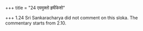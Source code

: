 +++
title = "24 एवमुक्तो हृषीकेशो"

+++
1.24 Sri Sankaracharya did not comment on this sloka. The commentary
starts from 2.10.

